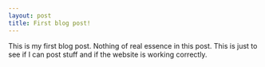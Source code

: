 ```yaml
---
layout: post
title: First blog post!
---
```


This is my first blog post. Nothing of real essence in this post. This is
just to see if I can post stuff and if the website is working correctly.
